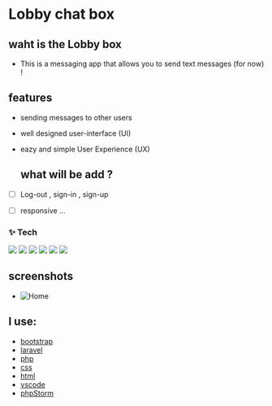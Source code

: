 # Lobby chat box 


## waht is the Lobby box 

 * This is a messaging app that allows you to send text messages (for now) !

## features 

* sending messages to other users
* well designed user-interface (UI)
* eazy and simple User Experience (UX)
  
  ## what will be add ?

 * [ ] Log-out , sign-in , sign-up
 * [ ] responsive ... 


<h3> ✨ Tech</h3>
<p>
  <img  src="https://img.shields.io/badge/-HTML5-333333?style=flat&logo=HTML5" >
<img  src="https://img.shields.io/badge/-CSS-333333?style=flat&logo=CSS3&logoColor=1572B6" >
<img  src="https://img.shields.io/badge/-JavaScript-333333?style=flat&logo=javascript" >
<img  src="https://img.shields.io/badge/-Bootstrap-333333?style=flat&logo=bootstrap" >
<img  src="https://img.shields.io/badge/-php-333333?style=flat&logo=php" >
<img  src="https://img.shields.io/badge/-Laravel-333333?style=flat&logo=laravel" >
</p>

## screenshots 

* ![Home](./screenpro41.png)

## I use:

* [bootstrap](https://getbootstrap.com/)
* [laravel](https://laravel.com/)
* [php](https://www.php.net/)
* [css](https://css3.com/)
* [html](https://html.com/)
* [vscode](https://code.visualstudio.com/)
* [phpStorm](https://www.jetbrains.com/phpstorm/)
